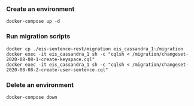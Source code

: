 
### Create an environment
```
docker-compose up -d
```

### Run migration scripts
```
docker cp ./eis-sentence-rest/migration eis_cassandra_1:/migration
docker exec -it eis_cassandra_1 sh -c "cqlsh < /migration/changeset-2020-08-08-1-create-keyspace.cql"
docker exec -it eis_cassandra_1 sh -c "cqlsh < /migration/changeset-2020-08-08-2-create-user-sentence.cql"
```

### Delete an environment
```
docker-compose down
```